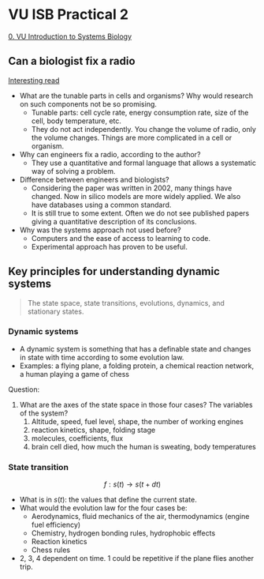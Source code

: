# VU ISB Practical 2

[0. VU Introduction to Systems Biology](0.%20VU%20Introduction%20to%20Systems%20Biology.md)

## Can a biologist fix a radio

[Interesting read](can_a_biologist_fix_a_radio.pdf)

- What are the tunable parts in cells and organisms? Why would research on such components not be so promising.
	- Tunable parts: cell cycle rate, energy consumption rate, size of the cell, body temperature, etc.
	- They do not act independently. You change the volume of radio, only the volume changes. Things are more complicated in a cell or organism.
- Why can engineers fix a radio, according to the author?
	- They use a quantitative and formal language that allows a systematic way of solving a problem.
- Difference between engineers and biologists?
	- Considering the paper was written in 2002, many things have changed. Now in silico models are more widely applied. We also have databases using a common standard.
	- It is still true to some extent. Often we do not see published papers giving a quantitative description of its conclusions.
- Why was the systems approach not used before?
	- Computers and the ease of access to learning to code.
	- Experimental approach has proven to be useful.

## Key principles for understanding dynamic systems

> The state space, state transitions, evolutions, dynamics, and stationary states.

### Dynamic systems

- A dynamic system is something that has a definable state and changes in state with time according to some evolution law.
- Examples: a flying plane, a folding protein, a chemical reaction network, a human playing a game of chess

Question: 
1. What are the axes of the state space in those four cases? The variables of the system?
	1. Altitude, speed, fuel level, shape, the number of working engines
	2. reaction kinetics, shape, folding stage
	3. molecules, coefficients, flux
	4. brain cell died, how much the human is sweating, body temperatures

### State transition

 $$f:s(t)\rightarrow s(t+dt)$$
- What is in $s(t)$: the values that define the current state.
- What would the evolution law for the four cases be: 
	- Aerodynamics, fluid mechanics of the air, thermodynamics (engine fuel efficiency)
	- Chemistry, hydrogen bonding rules, hydrophobic effects
	- Reaction kinetics
	- Chess rules
- 2, 3, 4 dependent on time. 1 could be repetitive if the plane flies another trip.



